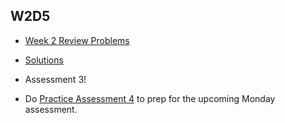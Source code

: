 ## W2D5

+ [Week 2 Review Problems][problems-w2d5]
+ [Solutions][solutions-w2d5]
+ Assessment 3!


+ Do [Practice Assessment 4][practice-4] to prep for the upcoming Monday assessment.

[problems-w2d5]: ./problems/review.md
[solutions-w2d5]: ./problems/solution.js
[practice-4]: /practice_assessments/practice_4
